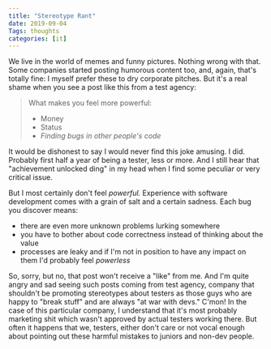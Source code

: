 ```yaml
---
title: "Stereotype Rant"
date: 2019-09-04
Tags: thoughts
categories: [it]
---
```


We live in the world of memes and funny pictures. Nothing wrong with that. Some companies started posting humorous content too, and, again, that's totally fine: I myself prefer these to dry corporate pitches. But it's a real shame when you see a post like this from a test agency: 

> What makes you feel more powerful:
> 
> * Money
> * Status
> * *Finding bugs in other people's code*


It would be dishonest to say I would never find this joke amusing. I did. Probably first half a year of being a tester, less or more. And I still hear that "achievement unlocked ding" in my head when I find some peculiar or very critical issue. 

But I most certainly don't feel *powerful.* Experience with software development comes with a grain of salt and a certain sadness. Each bug you discover means:

* there are even more unknown problems lurking somewhere
* you have to bother about code correctness instead of thinking about the value
* processes are leaky and if I'm not in position to have any impact on them I'd probably feel *powerless*

So, sorry, but no, that post won't receive a "like" from me. And I'm quite angry and sad seeing such posts coming from test agency, company that shouldn't be promoting stereotypes about testers as those guys who are happy to "break stuff" and are always "at war with devs." C'mon! In the case of this particular company, I understand that it's most probably marketing shit which wasn't approved by actual testers working there. But often it happens that we, testers, either don't care or not vocal enough about pointing out these harmful mistakes to juniors and non-dev people.
